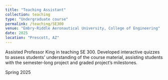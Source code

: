 ```yaml
---
title: "Teaching Assistant"
collection: teaching
type: "Undergraduate course"
permalink: /teaching/SE300
venue: "Embry-Riddle Aeronautical University, College of Engineering"
date: 2025
location: "Prescott, AZ"
---
```


Assisted Professor King in teaching SE 300. Developed interactive quizzes to assess students’ understanding of the course material, assisting students with the semester-long project and graded project’s milestones.

Spring 2025
